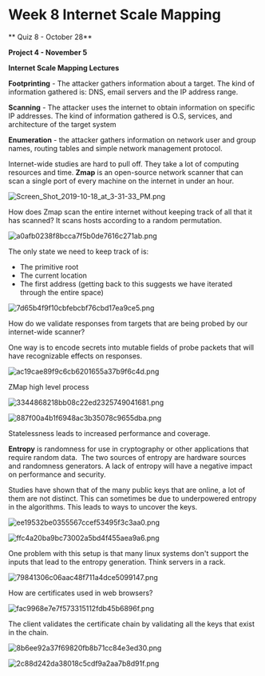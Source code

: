 # Week 8 Internet Scale Mapping

** Quiz 8 - October 28**

**Project 4 - November 5**

**Internet Scale Mapping Lectures**

**Footprinting** - The attacker gathers information about a target. The kind of information gathered is: DNS, email servers and the IP address range.

**Scanning** - The attacker uses the internet to obtain information on specific IP addresses. The kind of information gathered is O.S, services, and architecture of the target system

**Enumeration** - the attacker gathers information on network user and group names, routing tables and simple network management protocol.

Internet-wide studies are hard to pull off. They take a lot of computing resources and time. **Zmap** is an open-source network scanner that can scan a single port of every machine on the internet in under an hour.

![Screen_Shot_2019-10-18_at_3-31-33_PM.png](image/Screen_Shot_2019-10-18_at_3-31-33_PM.png)

How does Zmap scan the entire internet without keeping track of all that it has scanned? It scans hosts according to a random permutation.

![a0afb0238f8bcca7f5b0de7616c271ab.png](image/a0afb0238f8bcca7f5b0de7616c271ab.png)

The only state we need to keep track of is:

* The primitive root
* The current location
* The first address (getting back to this suggests we have iterated through the entire space)

![7d65b4f9f10cbfebcbf76cbd17ea9ce5.png](image/7d65b4f9f10cbfebcbf76cbd17ea9ce5.png)

How do we validate responses from targets that are being probed by our internet-wide scanner?

One way is to encode secrets into mutable fields of probe packets that will have recognizable effects on responses. 

![ac19cae89f9c6cb6201655a37b9f6c4d.png](image/ac19cae89f9c6cb6201655a37b9f6c4d.png)

ZMap high level process

![3344868218bb08c22ed2325749041681.png](image/3344868218bb08c22ed2325749041681.png)

![887f00a4b1f6948ac3b35078c9655dba.png](image/887f00a4b1f6948ac3b35078c9655dba.png)

Statelessness leads to increased performance and coverage. 

**Entropy** is randomness for use in cryptography or other applications that require random data.  The two sources of entropy are hardware sources and randomness generators. A lack of entropy will have a negative impact on performance and security.

Studies have shown that of the many public keys that are online, a lot of them are not distinct. This can sometimes be due to underpowered entropy in the algorithms. This leads to ways to uncover the keys. 

![ee19532be0355567ccef53495f3c3aa0.png](image/ee19532be0355567ccef53495f3c3aa0.png)

![ffc4a20ba9bc73002a5bd4f455aea9a6.png](image/ffc4a20ba9bc73002a5bd4f455aea9a6.png)

One problem with this setup is that many linux systems don't support the inputs that lead to the entropy generation. Think servers in a rack. 

![79841306c06aac48f711a4dce5099147.png](image/79841306c06aac48f711a4dce5099147.png)

How are certificates used in web browsers?

![fac9968e7e7f573315112fdb45b6896f.png](image/fac9968e7e7f573315112fdb45b6896f.png)

The client validates the certificate chain by validating all the keys that exist in the chain. 

![8b6ee92a37f69820fb8b71cc84e3ed30.png](image/8b6ee92a37f69820fb8b71cc84e3ed30.png)

![2c88d242da38018c5cdf9a2aa7b8d91f.png](image/2c88d242da38018c5cdf9a2aa7b8d91f.png)
